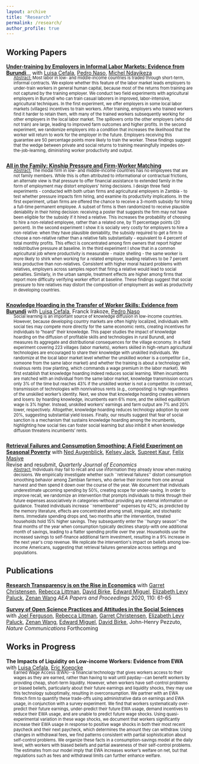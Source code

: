 ```yaml
---
layout: archive
title: "Research"
permalink: /research/
author_profile: true
---
```


## Working Papers

[__Under-training by Employers in Informal Labor Markets: Evidence from Burundi__](https://drive.google.com/file/d/1Qs4fdx38cEGLkc-51g_R_CooeZZEwHtr/view?usp=drive_link)__ with [Luisa Cefala](https://luisacef.github.io/), [Pedro Naso](https://pedronaso.com/), [Michel Ndayikeza](https://sites.google.com/view/michelndayikeza) 

<div class="indented-text" style="font-size: 0.8em; margin-left: 20px; margin-bottom: 25px; margin-top: -16px">
<span style="text-decoration: underline;">Abstract:</span> Most labor in low- and middle-income countries is traded through short-term, informal contracts. We explore whether this feature of the labor market leads employers to under-train workers in general human capital, because most of the returns from training are not captured by the training employer. We conduct two field experiments with agricultural employers in Burundi who can train casual laborers in improved, labor-intensive,  agricultural techniques. In the first experiment, we offer employers in some local labor markets (villages) incentives to train workers. After training, employers who trained workers find it harder to retain them, with many of the trained workers subsequently working for other employers in the local labor market. The spillovers onto the other employers (who did not train) are large, leading to improved farm outcomes and higher profits. In the second experiment, we randomize employers into a condition that increases the likelihood that the worker will  return to work for the employer in the future. Employers receiving this guarantee are 50 percentage points more likely to train the worker. These findings suggest that the wedge between private and social returns to training meaningfully impedes on-the-job-learning, diminishing worker productivity and output.
</div>

[__All in the Family: Kinship Pressure and Firm-Worker Matching__](https://drive.google.com/file/d/1i-tn-6AilyYSaPChi5zRc0mJzb4-FtMZ/view?usp=drive_link)


<div class="indented-text" style="font-size: 0.8em; margin-left: 20px; margin-bottom: 25px; margin-top: -16px">
<span style="text-decoration: underline;">Abstract:</span> The modal firm in low- and middle-income countries has no employees that are not family members. While this is often attributed to informational or contractual frictions, an alternate view is that pressure to offer financial assistance to extended family in the form of employment may distort employers' hiring decisions. I design three field experiments - conducted with both urban firms and agricultural employers in Zambia - to test whether pressure impacts firm hiring, and examine its productivity implications. In the first experiment, urban firms are offered the chance to receive a 3-month subsidy for hiring a full-time permanent employee. A subset of firms is then randomized to receive plausible deniability in their hiring decision: receiving a poster that suggests the firm may not have been eligible for the subsidy if it hired a relative. This increases the probability of choosing to hire a non-related employee, rather than a related one, by 11 percentage points (20 percent). In the second experiment I show it is socially very costly for employers to hire a non-relative: when they have plausible deniability, the subsidy required to get a firm to choose a non-relative rather than a relative falls substantially - equivalent to 4 percent of total monthly profits. This effect is concentrated among firm owners that report higher redistributive pressure at baseline. In the third experiment I show that in a common agricultural job where productivity is measurable - maize shelling - the same worker is more likely to shirk when working for a related employer, leading relatives to be 7 percent less productive than non-relatives. Consistent with higher moral hazard problems with relatives, employers across samples report that firing a relative would lead to social penalties. Similarly, in the urban sample, treatment effects are higher among firms that report more difficulty verifying worker effort at baseline. These findings suggest that social pressure to hire relatives may distort the composition of employment as well as productivity in developing countries. 
</div>

[__Knowledge Hoarding in the Transfer of Worker Skills: Evidence from Burundi__](https://drive.google.com/file/d/1eMtxnoDC_4CUh4qOOSvvBXxBqXJdJrH1/view) with [Luisa Cefala](https://luisacef.github.io/), Franck Irakoze, [Pedro Naso](https://pedronaso.com/)
<div class="indented-text" style="font-size: 0.8em; margin-left: 20px; margin-bottom: 25px; margin-top: -16px">
Social learning is an important source of knowledge diffusion in low-income countries. However, because developing country markets are often highly localized, individuals with social ties may compete more directly for the same economic rents, creating incentives for individuals to “hoard” their knowledge. This paper studies the impact of knowledge hoarding on the diffusion of profitable skills and technologies in rural Burundi, and measures its aggregate and distributional consequences for the village economy. In a field experiment covering 223 villages (labor markets), workers skilled in high-return agricultural technologies are encouraged to share their knowledge with unskilled individuals. We randomize at the local labor market level whether the unskilled worker is a competitor (i.e., someone from the same labor market) and whether the training is about a technology with rivalrous rents (row planting, which commands a wage premium in the labor market). We first establish that knowledge hoarding indeed reduces social learning. When incumbents are matched with an individual from the same labor market, knowledge transmission occurs only 3% of the time but reaches 43% if the unskilled worker is not a competitor. In contrast, transmission of technologies with nonrivalrous rents (e.g., composting) is high regardless of the unskilled worker’s identity. Next, we show that knowledge hoarding creates winners and losers: by hoarding knowledge, incumbents earn 6% more, and the skilled equilibrium wage is 3% higher. Instead, unskilled workers’ earnings and farm output are 7% and 20% lower, respectively. Altogether, knowledge hoarding reduces technology adoption by over 20%, suggesting substantial yield losses. Finally, our results suggest that fear of social sanction is a mechanism that sustains knowledge hoarding among the incumbents, highlighting how social ties can foster social learning but also inhibit it when knowledge diffusion threatens incumbents’ rents.
</div>

[__Retrieval Failures and Consumption Smoothing:
A Field Experiment on Seasonal Poverty__](/files/2_RetrievalFailures.pdf) with [Ned Augenblick](http://faculty.haas.berkeley.edu/ned/?_gl=1*uuzusw*_ga*MTgxNDQ0OTQ2NS4xNTg0NzIzOTM1*_ga_EW2RSBHHX6*MTcwMDUxNjE1OC4xNy4xLjE3MDA1MTc0NDMuNjAuMC4w), [Kelsey Jack](http://kelseyjack.bren.ucsb.edu/), [Supreet Kaur](https://www.supreetkaur.com/), [Felix Masiye](https://www.povertyactionlab.org/person/masiye)  
Revise and resubmit, _Quarterly Journal of Economics_

<div class="indented-text" style="font-size: 0.8em; margin-left: 20px; margin-bottom: 25px; margin-top: -16px">
<span style="text-decoration: underline;">Abstract:</span> Individuals may fail to recall and use information they already know when making decisions. We empirically investigate whether such ``retrieval failures'' distort consumption smoothing behavior among Zambian farmers, who derive their income from one annual harvest and then spend it down over the course of the year. We document that individuals underestimate upcoming spending by 50%, creating scope for under-saving. In order to improve recall, we randomize an intervention that prompts individuals to think through their future expenses associatively in categories-without providing any external information or guidance.  Treated individuals increase ``remembered'' expenses by 42%; as predicted by the memory literature, effects are concentrated among small, irregular, and stochastic items. Immediate spending drops and, two months after the intervention, treated households hold 15% higher savings. They subsequently enter the ``hungry season''-the final months of the year when consumption typically declines sharply-with one additional month of savings, leading to a flatter spending profile over the year. Households use the increased savings to self-finance additional farm investment, resulting in a 9% increase in the next year's crop revenue. We replicate the intervention's impact on beliefs among low-income Americans, suggesting that retrieval failures generalize across settings and populations. 
</div>


## Publications

[__Research Transparency is on the Rise in Economics__](https://www.aeaweb.org/articles?id=10.1257/pandp.20201077) with [Garret Christensen](https://www.ocf.berkeley.edu/~garret/), [Rebecca Littman](http://thelittmanlab.com/), [David Birke](https://djbirke.net/), [Edward Miguel](http://emiguel.econ.berkeley.edu/), [Elizabeth Levy Paluck](http://www.betsylevypaluck.com/), [Zenan Wang](https://www.zenan-wang.com/) _AEA Papers and Proceedings_ 2020, 110: 61-65

[__Survey of Open Science Practices and Attitudes in the Social Sciences__](https://www.nature.com/articles/s41467-023-41111-1) with [Joel Ferguson](https://joelferg.github.io/), [Rebecca Littman](http://thelittmanlab.com/), [Garret Christensen](https://www.ocf.berkeley.edu/~garret/), [Elizabeth Levy Paluck](http://www.betsylevypaluck.com/), [Zenan Wang](https://www.zenan-wang.com/), [Edward Miguel](http://emiguel.econ.berkeley.edu/), [David Birke](https://djbirke.net/), John-Henry Pezzuto, _Nature Communications_ Forthcoming


## Works in Progress

__The Impacts of Liquidity on Low-income Workers: Evidence from EWA__ with [Luisa Cefala](https://luisacef.github.io/), [Eric Koepcke](https://ekoepcke.github.io/)
<div class="indented-text" style="font-size: 0.8em; margin-left: 20px; margin-bottom: 25px; margin-top: -16px">
Earned Wage Access (EWA)--a financial technology that gives workers access to their wages as they are earned, rather than having to wait until payday--can benefit workers by providing cheap, short-term liquidity. However, when workers have self-control problems or biased beliefs, particularly about their future earnings and liquidity shocks, they may use this technology suboptimally, resulting in overconsumption. We partner with an EWA fintech firm to quantify these trade-offs using administrative data on earnings and EWA usage, in conjunction with a survey experiment. We find that workers systematically over-predict their future earnings, under-predict their future EWA usage, demand incentives to reduce their EWA usage, and are unable to predict future wage shocks. Using quasi-experimental variation in these wage shocks, we document that workers significantly increase their EWA usage in response to positive wage shocks in both their most recent paycheck and their next paycheck, which determines the amount they can withdraw. Using changes in withdrawal fees, we find patterns consistent with partial sophistication about self-control problems. We organize these facts in a consumption-savings model at the daily level, with workers with biased beliefs and partial awareness of their self-control problems. The estimates from our model imply that EWA increases worker’s welfare on net, but that regulations such as fees and withdrawal limits can further enhance welfare. 
</div>



